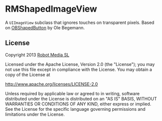 RMShapedImageView
=================

A `UIImageView` subclass that ignores touches on transparent pixels. Based on [OBShapedButton](https://github.com/ole/OBShapedButton) by Ole Begemann.

License
-------

 Copyright 2013 [Robot Media SL](http://www.robotmedia.net)
 
 Licensed under the Apache License, Version 2.0 (the "License");
 you may not use this file except in compliance with the License.
 You may obtain a copy of the License at
 
 http://www.apache.org/licenses/LICENSE-2.0
 
 Unless required by applicable law or agreed to in writing, software
 distributed under the License is distributed on an "AS IS" BASIS,
 WITHOUT WARRANTIES OR CONDITIONS OF ANY KIND, either express or implied.
 See the License for the specific language governing permissions and
 limitations under the License.
